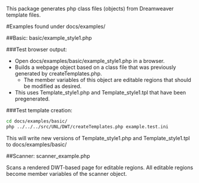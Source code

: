 This package generates php class files (objects) from Dreamweaver template files.


#Examples found under docs/examples/

##Basic: basic/example_style1.php

###Test browser output:

* Open docs/examples/basic/example_style1.php in a browser.
* Builds a webpage object based on a class file that was previously generated by createTemplates.php.
    - The member variables of this object are editable regions that should be modified as desired.
* This uses Template_style1.php and Template_style1.tpl that have been pregenerated.


###Test template creation:

````bash
cd docs/examples/basic/
php ../../../src/UNL/DWT/createTemplates.php example.test.ini
````

This will write new versions of Template_style1.php and Template_style1.tpl to docs/examples/basic/

##Scanner: scanner_example.php

Scans a rendered DWT-based page for editable regions. All editable regions become member variables of the scanner object.
